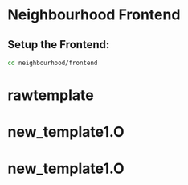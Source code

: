 # Neighbourhood Frontend

## Setup the Frontend:
```bash
cd neighbourhood/frontend
```
# rawtemplate
# new_template1.O
# new_template1.O
